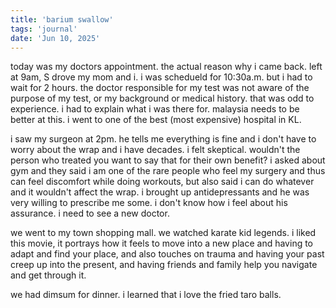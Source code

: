 ```yaml
---
title: 'barium swallow'
tags: 'journal'
date: 'Jun 10, 2025'
---
```


today was my doctors appointment. the actual reason why i came back. left at 9am, S drove my mom and i. i was schedueld for 10:30a.m. but i had to wait for 2 hours. the doctor responsible for my test was not aware of the purpose of my test, or my background or medical history. that was odd to experience. i had to explain what i was there for. malaysia needs to be better at this. i went to one of the best (most expensive) hospital in KL.

i saw my surgeon at 2pm. he tells me everything is fine and i don't have to worry about the wrap and i have decades. i felt skeptical. wouldn't the person who treated you want to say that for their own benefit? i asked about gym and they said i am one of the rare people who feel my surgery and thus can feel discomfort while doing workouts, but also said i can do whatever and it wouldn't affect the wrap. i brought up antidepressants and he was very willing to prescribe me some. i don't know how i feel about his assurance. i need to see a new doctor.

we went to my town shopping mall. we watched karate kid legends. i liked this movie, it portrays how it feels to move into a new place and having to adapt and find your place, and also touches on trauma and having your past creep up into the present, and having friends and family help you navigate and get through it.

we had dimsum for dinner. i learned that i love the fried taro balls.
